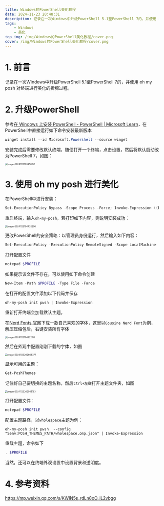 ```yaml
---
title: Windows的PowerShell美化教程
date: 2024-11-23 20:48:31
description: 记录在一次Windows中升级PowerShell 5.1至PowerShell 7的，并使用 oh my posh 对终端进行美化的折腾过程。
tags: 
    - Windows
    - 美化
top_img: /img/Windows的PowerShell美化教程/cover.png
cover: /img/Windows的PowerShell美化教程/cover.png
---
```


# 1. 前言

记录在一次Windows中升级PowerShell 5.1至PowerShell 7的，并使用 oh my posh 对终端进行美化的折腾过程。

# 2. 升级PowerShell

参考[在 Windows 上安装 PowerShell - PowerShell | Microsoft Learn](https://learn.microsoft.com/zh-cn/powershell/scripting/install/installing-powershell-on-windows?view=powershell-7.4)，在PowerShell中直接运行如下命令安装最新版本

```powershell
winget install --id Microsoft.Powershell --source winget
```

安装完成后需要修改默认终端，随便打开一个终端，点击设置，然后将默认启动改为PowerShell 7，如图：

<img src="/img/Windows的PowerShell美化教程/image-20241123193847041.png" alt="image-20241123193958156" style="zoom:50%;" />

# 3. 使用 oh my posh 进行美化

在PowerShell中进行安装：

```powershell
Set-ExecutionPolicy Bypass -Scope Process -Force; Invoke-Expression ((New-Object System.Net.WebClient).DownloadString('https://ohmyposh.dev/install.ps1'))
```

重启终端，输入`oh-my-posh`，若打印如下内容，则说明安装成功：

<img src="/img/Windows的PowerShell美化教程/image-20241123194432500.png" alt="image-20241123194432500" style="zoom:50%;" />

更改PowerShell的安全策略：以管理员身份运行，然后输入如下内容：

```powershell
Set-ExecutionPolicy -ExecutionPolicy RemoteSigned -Scope LocalMachine
```

打开配置文件

```powershell
notepad $PROFILE
```

如果提示该文件不存在，可以使用如下命令创建

```powershell
New-Item -Path $PROFILE -Type File -Force
```

在打开的配置文件添加以下代码并保存

```
oh-my-posh init pwsh | Invoke-Expression
```

重新打开终端会加载默认主题。

在[Nerd Fonts 官网](https://www.nerdfonts.com/font-downloads)下载一款自己喜欢的字体，这里以`Cousine Nerd Font`为例，解压压缩包后，右键安装所有字体

<img src="/img/Windows的PowerShell美化教程/image-20241123194822118.png" alt="image-20241123194822118" style="zoom:50%;" />

然后在外观中配置刚刚下载的字体，如图

<img src="/img/Windows的PowerShell美化教程/image-20241123202608377.png" alt="image-20241123202608377" style="zoom:50%;" />

显示可用的主题：

```powershell
Get-PoshThemes
```

记住好自己要切换的主题名称，然后`ctrl+左键`打开主题文件夹，如图

<img src="/img/Windows的PowerShell美化教程/image-20241123202959183.png" alt="image-20241123202959183" style="zoom:50%;" />

打开配置文件：

```powershell
notepad $PROFILE 
```

配置主题路径，以`wholespace`主题为例：

```
oh-my-posh init pwsh  --config "Senv:POSH_THEMES_PATH/wholespace.omp.json" | Invoke-Expression
```

重载主题，命令如下

```powershell
. $PROFILE
```

当然，还可以在终端外观设置中设置背景和透明度。

# 4. 参考资料
<https://mp.weixin.qq.com/s/KWlN5s_rdLn8oO_iL2vbgg>











 

